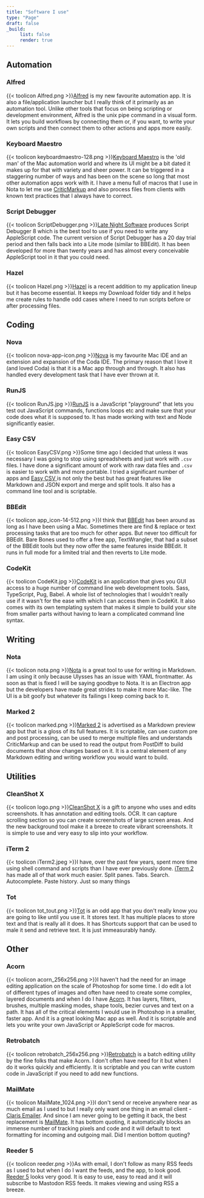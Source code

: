 ```yaml
---
title: "Software I use"
type: "Page"
draft: false
_build:
     list: false
     render: true
---
```


## Automation

### Alfred

{{< toolicon Alfred.png >}}[Alfred](https://www.alfredapp.com) is my new favourite automation app. It is also a file/application launcher but I really think of it primarily as an automation tool. Unlike other tools that focus on being scripting or development environment, Alfred is the unix pipe command in a visual form. It lets you build workflows by connecting them or, if you want, to write your own scripts and then connect them to other actions and apps more easily. 

### Keyboard Maestro

{{< toolicon keyboardmaestro-128.png >}}[Keyboard Maestro](https://www.keyboardmaestro.com/main/) is the 'old man' of the Mac automation world and where its UI might be a bit dated it makes up for that with variety and sheer power. It can be triggered in a staggering number of ways and has been on the scene so long that most other automation apps work with it. I have a menu full of macros that I use in Nota to let me use [CriticMarkup](https://github.com/CriticMarkup/CriticMarkup-toolkit) and also process files from clients with known text practices that I always have to correct.

### Script Debugger

{{< toolicon ScriptDebugger.png >}}[Late Night Software](https://latenightsw.com) produces Script Debugger 8 which is the best tool to use if you need to write any AppleScript code. The current version of Script Debugger has a 20 day trial period and then falls back into a Lite mode (similar to BBEdit). It has been developed for more than twenty years and has almost every conceivable AppleScript tool in it that you could need. 

### Hazel

{{< toolicon Hazel.png >}}[Hazel](https://www.noodlesoft.com) is a recent addition to my application lineup but it has become essential. It keeps my Download folder tidy and it helps me create rules to handle odd cases where I need to run scripts before or after processing files. 
 
## Coding

### Nova

{{< toolicon nova-app-icon.png >}}[Nova](https://nova.app) is my favourite Mac IDE and an extension and expansion of the Coda IDE. The primary reason that I love it (and loved Coda) is that it is a Mac app through and through. It also has handled every development task that I have ever thrown at it. 

### RunJS

{{< toolicon RunJS.jpg >}}[RunJS](https://runjs.app) is a JavaScript "playground" that lets you test out JavaScript commands, functions loops etc and make sure that your code does what it is supposed to. It has made working with text and Node significantly easier. 

### Easy CSV

{{< toolicon EasyCSV.png >}}Some time ago I decided that unless it was necessary I was going to stop using spreadsheets and just work with `.csv` files. I have done a significant amount of work with raw data files and `.csv` is easier to work with and more portable. I tried a significant number of apps and [Easy CSV ](https://vdt-labs.com/easy-csv-editor/) is not only the best but has great features like Markdown and JSON export and merge and split tools. It also has a command line tool and is scriptable. 

### BBEdit

{{< toolicon app_icon-14-512.png >}}I think that [BBEdit](https://www.barebones.com/products/bbedit/index.html) has been around as long as I have been using a Mac. Sometimes there are find & replace or text processing tasks that are too much for other apps. But never too difficult for BBEdit. Bare Bones used to offer a free app, TextWrangler, that had a subset of the BBEdit tools but they now offer the same features inside BBEdit. It runs in full mode for a limited trial and then reverts to Lite mode. 

### CodeKit

{{< toolicon CodeKit.jpg >}}[CodeKit](https://codekitapp.com) is an application that gives you GUI access to a huge number of command line web development tools. Sass, TypeScript, Pug, Babel. A whole list of technologies that I wouldn't really use if it wasn't for the ease with which I can access them in CodeKit. It also comes with its own templating system that makes it simple to build your site from smaller parts without having to learn a complicated command line syntax.

## Writing

### Nota

{{< toolicon nota.png >}}[Nota](https://nota.md) is a great tool to use for writing in Markdown. I am using it only because Ulysses has an issue with YAML frontmatter. As soon as that is fixed I will be saying goodbye to Nota. It is an Electron app but the developers have made great strides to make it more Mac-like. The UI is a bit goofy but whatever its failings I keep coming back to it. 

### Marked 2

{{< toolicon marked.png >}}[Marked 2](https://marked2app.com) is advertised as a Markdown preview app but that is a gloss of its full features. It is scriptable, can use custom pre and post processing, can be used to merge multiple files and understands CriticMarkup and can be used to read the output from PostDiff to build documents that show changes based on it. It is a central element of any Markdown editing and writing workflow you would want to build. 

## Utilities

### CleanShot X

{{< toolicon logo.png >}}[CleanShot X](https://cleanshot.com) is a gift to anyone who uses and edits screenshots. It has annotation and editing tools. OCR. It can capture scrolling section so you can create screenshots of large screen areas. And the new background tool make it a breeze to create vibrant screenshots. It is simple to use and very easy to slip into your workflow.

### iTerm 2

{{< toolicon iTerm2.jpeg >}}I have, over the past few years, spent more time using shell command and scripts than I have ever previously done. [iTerm 2](https://iterm2.com/index.html) has made all of that work much easier.  Split panes. Tabs. Search. Autocomplete. Paste history. Just so many things

### Tot

{{< toolicon tot_tout.png >}}[Tot](https://tot.rocks) is an odd app that you don't really know you are going to like until you use it. It stores text. It has multiple places to store text and that is really all it does. It has Shortcuts support that can be used to male it  send and retrieve text. It is just immeasurably handy. 

## Other

### Acorn

{{< toolicon acorn_256x256.png >}}I haven't had the need for an image editing application on the scale of Photoshop for some time. I do edit a lot of different types of images and often have need to create some complex, layered documents and when I do I have [Acorn](https://flyingmeat.com/acorn/). It has layers, filters, brushes, multiple masking modes, shape tools, bezier curves and text on a path. It has all of the critical elements I would use in Photoshop in a smaller, faster app. And it is a great looking Mac app as well. And it is scriptable and lets you write your own JavaScript or AppleScript code for macros. 

### Retrobatch

{{< toolicon retrobatch_256x256.png >}}[Retrobatch](https://flyingmeat.com/retrobatch/) is a batch editing utility by the fine folks that make Acorn. I don't often have need for it but when I do it works quickly and efficiently. It is scriptable and you can write custom code in JavaScript if you need to add new functions. 

### MailMate

{{< toolicon MailMate_1024.png >}}I don't send or receive anywhere near as much email as I used to but I really only want one thing in an email client - [Claris Emailer](https://en.wikipedia.org/wiki/Claris_Emailer). And since I am never going to be getting it back, the best replacement is [MailMate](https://freron.com). It has bottom quoting, it automatically blocks an immense number of tracking pixels and code and it will default to text formatting for incoming and outgoing mail. Did I mention bottom quoting?

### Reeder 5

{{< toolicon reeder.png >}}As with email, I don't follow as many RSS feeds as I used to but when I do I want the feeds, and the app, to look good. [Reeder 5](https://reederapp.com) looks very good. It is easy to use, easy to read and it will subscribe to Mastodon RSS feeds. It makes viewing and using RSS a breeze. 







